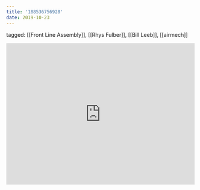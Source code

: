```yaml
---
title: '188536756928'
date: 2019-10-23
---
```

tagged: [[Front Line Assembly]], [[Rhys Fulber]], [[Bill Leeb]], [[airmech]]
<iframe allow="accelerometer; autoplay; clipboard-write; encrypted-media; gyroscope; picture-in-picture" allowfullscreen="" frameborder="0" height="375" id="youtube_iframe" src="https://www.youtube.com/embed/VkfkrrrVZ5c?feature=oembed&amp;enablejsapi=1&amp;origin=https://safe.txmblr.com&amp;wmode=opaque" width="500"></iframe>